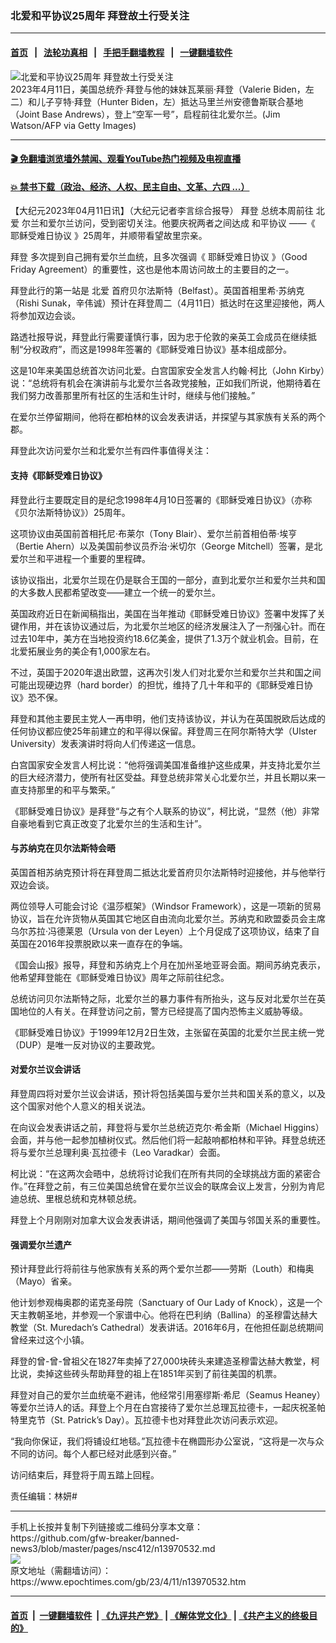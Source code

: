 ### 北爱和平协议25周年 拜登故土行受关注
------------------------

#### [首页](https://github.com/gfw-breaker/banned-news3/blob/master/README.md) &nbsp;&nbsp;|&nbsp;&nbsp; [法轮功真相](https://github.com/begood0513/basic/blob/master/README.md)  &nbsp;&nbsp;|&nbsp;&nbsp; [手把手翻墙教程](https://github.com/gfw-breaker/guides/wiki)  &nbsp;&nbsp;|&nbsp;&nbsp; [一键翻墙软件](https://github.com/gfw-breaker/nogfw/blob/master/README.md)  



<div><img alt="北爱和平协议25周年 拜登故土行受关注" class="attachment-djy_600_400 size-djy_600_400 wp-post-image" src="https://i.epochtimes.com/assets/uploads/2023/04/id13970668-GettyImages-1251556040-600x400.jpg"/>
<div class="caption">
 2023年4月11日，美国总统乔‧拜登与他的妹妹瓦莱丽‧拜登（Valerie Biden，左二）和儿子亨特‧拜登（Hunter Biden，左）抵达马里兰州安德鲁斯联合基地（Joint Base Andrews），登上“空军一号”，启程前往北爱尔兰。(Jim Watson/AFP via Getty Images)
</div></div><hr/>

#### [ 🎬  免翻墙浏览墙外禁闻、观看YouTube热门视频及电视直播](https://github.com/gfw-breaker/HelloWorld)

#### [ 💥  禁书下载（政治、经济、人权、民主自由、文革、六四 ...）](https://github.com/gfw-breaker/books/blob/master/README.md)

<div><p>
 【大纪元2023年04月11日讯】（大纪元记者李言综合报导）
 <ok href="https://www.epochtimes.com/gb/tag/%E6%8B%9C%E7%99%BB.html">
  拜登
 </ok>
 总统本周前往
 <ok href="https://www.epochtimes.com/gb/tag/%E5%8C%97%E7%88%B1.html">
  北爱
 </ok>
 尔兰和爱尔兰访问，受到密切关注。他要庆祝两者之间达成
 <ok href="https://www.epochtimes.com/gb/tag/%E5%92%8C%E5%B9%B3%E5%8D%8F%E8%AE%AE.html">
  和平协议
 </ok>
 ——《
 <ok href="https://www.epochtimes.com/gb/tag/%E8%80%B6%E7%A8%A3%E5%8F%97%E9%9A%BE%E6%97%A5%E5%8D%8F%E8%AE%AE.html">
  耶稣受难日协议
 </ok>
 》25周年，并顺带看望故⾥宗亲。
</p>
<p>
 <ok href="https://www.epochtimes.com/gb/tag/%E6%8B%9C%E7%99%BB.html">
  拜登
 </ok>
 多次提到自己拥有爱尔兰血统，且多次强调《
 <ok href="https://www.epochtimes.com/gb/tag/%E8%80%B6%E7%A8%A3%E5%8F%97%E9%9A%BE%E6%97%A5%E5%8D%8F%E8%AE%AE.html">
  耶稣受难日协议
 </ok>
 》（Good Friday Agreement）的重要性，这也是他本周访问故土的主要目的之一。
</p>
<p>
 拜登此行的第一站是
 <ok href="https://www.epochtimes.com/gb/tag/%E5%8C%97%E7%88%B1.html">
  北爱
 </ok>
 首府贝尔法斯特（Belfast）。英国首相⾥希‧苏纳克（Rishi Sunak，辛伟诚）预计在拜登周二（4月11日）抵达时在这里迎接他，两人将参加双边会谈。
</p>
<p>
 路透社报导说，拜登此行需要谨慎行事，因为忠于伦敦的亲英工会成员在继续抵制“分权政府”，而这是1998年签署的《耶稣受难日协议》基本组成部分。
</p>
<p>
 这是10年来美国总统首次访问北爱。白宫国家安全发言人约翰‧柯比（John Kirby）说：“总统将有机会在演讲前与北爱尔兰各政党接触，正如我们所说，他期待着在我们努力改善那里所有社区的生活和生计时，继续与他们接触。”
</p>
<p>
 在爱尔兰停留期间，他将在都柏林的议会发表讲话，并探望与其家族有关系的两个郡。
</p>
<p>
 拜登此次访问爱尔兰和北爱尔兰有四件事值得关注：
</p>
<h4>
 支持《耶稣受难日协议》
</h4>
<p>
 拜登此行主要既定目的是纪念1998年4月10日签署的《耶稣受难日协议》（亦称《贝尔法斯特协议》）25周年。
</p>
<p>
 这项协议由英国前首相托尼‧布莱尔（Tony Blair）、爱尔兰前首相伯蒂‧埃亨（Bertie Ahern）以及美国前参议员乔治‧米切尔（George Mitchell）签署，是北爱尔兰和平进程一个重要的里程碑。
</p>
<p>
 该协议指出，北爱尔兰现在仍是联合王国的一部分，直到北爱尔兰和爱尔兰共和国的大多数人民都希望改变——建立一个统一的爱尔兰。
</p>
<p>
 英国政府近日在新闻稿指出，美国在当年推动《耶稣受难日协议》签署中发挥了关键作用，并在该协议通过后，为北爱尔兰地区的经济发展注入了一剂强心针。而在过去10年中，美方在当地投资约18.6亿美金，提供了1.3万个就业机会。目前，在北爱拓展业务的美企有1,000家左右。
</p>
<p>
 不过，英国于2020年退出欧盟，这再次引发人们对北爱尔兰和爱尔兰共和国之间可能出现硬边界（hard border）的担忧，维持了几十年和平的《耶稣受难日协议》恐不保。
</p>
<p>
 拜登和其他主要民主党人一再申明，他们支持该协议，并认为在英国脱欧后达成的任何协议都应使25年前建立的和平得以保留。拜登周三在阿尔斯特大学（Ulster University）发表演讲时将向人们传递这一信息。
</p>
<p>
 白宫国家安全发言人柯比说：“他将强调美国准备维护这些成果，并支持北爱尔兰的巨大经济潜力，使所有社区受益。拜登总统非常关心北爱尔兰，并且长期以来一直支持那里的和平与繁荣。”
</p>
<p>
 《耶稣受难日协议》是拜登“与之有个人联系的协议”，柯比说，“显然（他）非常自豪地看到它真正改变了北爱尔兰的生活和生计”。
</p>
<h4>
 与苏纳克在贝尔法斯特会晤
</h4>
<p>
 英国首相苏纳克预计将在拜登周二抵达北爱首府贝尔法斯特时迎接他，并与他举行双边会谈。
</p>
<p>
 两位领导人可能会讨论《温莎框架》（Windsor Framework），这是一项新的贸易协议，旨在允许货物从英国其它地区自由流向北爱尔兰。苏纳克和欧盟委员会主席乌尔苏拉‧冯德莱恩（Ursula von der Leyen）上个月促成了这项协议，结束了自英国在2016年投票脱欧以来一直存在的争端。
</p>
<p>
 《国会山报》报导，拜登和苏纳克上个月在加州圣地亚哥会面。期间苏纳克表示，他希望拜登能在《耶稣受难日协议》周年之际前往纪念。
</p>
<p>
 总统访问贝尔法斯特之际，北爱尔兰的暴力事件有所抬头，这与反对北爱尔兰在英国地位的人有关。在拜登访问之前，警方已经提高了国内恐怖主义威胁等级。
</p>
<p>
 《耶稣受难日协议》于1999年12月2日生效，主张留在英国的北爱尔兰民主统一党（DUP）是唯一反对协议的主要政党。
</p>
<h4>
 对爱尔兰议会讲话
</h4>
<p>
 拜登周四将对爱尔兰议会讲话，预计将包括美国与爱尔兰共和国关系的意义，以及这个国家对他个人意义的相关说法。
</p>
<p>
 在向议会发表讲话之前，拜登将与爱尔兰总统迈克尔‧希金斯（Michael Higgins）会面，并与他一起参加植树仪式。然后他们将一起敲响都柏林和平钟。拜登总统还将与爱尔兰总理利奥‧瓦拉德卡（Leo Varadkar）会面。
</p>
<p>
 柯比说：“在这两次会晤中，总统将讨论我们在所有共同的全球挑战方面的紧密合作。”在拜登之前，有三位美国总统曾在爱尔兰议会的联席会议上发言，分别为肯尼迪总统、里根总统和克林顿总统。
</p>
<p>
 拜登上个月刚刚对加拿大议会发表讲话，期间他强调了美国与邻国关系的重要性。
</p>
<h4>
 强调爱尔兰遗产
</h4>
<p>
 预计拜登此行将前往与他家族有关系的两个爱尔兰郡——劳斯（Louth）和梅奥（Mayo）省亲。
</p>
<p>
 他计划参观梅奥郡的诺克圣母院（Sanctuary of Our Lady of Knock），这是一个天主教朝圣地，并参观一个家谱中心。他将在巴利纳（Ballina）的圣穆雷达赫大教堂（St. Muredach’s Cathedral）发表讲话。2016年6月，在他担任副总统期间曾经来过这个小镇。
</p>
<p>
 拜登的曾-曾-曾祖父在1827年卖掉了27,000块砖头来建造圣穆雷达赫大教堂，柯比说，卖掉这些砖头帮助拜登的祖上在1851年买到了前往美国的机票。
</p>
<p>
 拜登对自己的爱尔兰血统毫不避讳，他经常引用塞缪斯‧希尼（Seamus Heaney）等爱尔兰诗人的话。拜登上个月在白宫接待了爱尔兰总理瓦拉德卡，一起庆祝圣帕特里克节（St. Patrick’s Day）。瓦拉德卡也对拜登此次访问表示欢迎。
</p>
<p>
 “我向你保证，我们将铺设红地毯。”瓦拉德卡在椭圆形办公室说，“这将是一次与众不同的访问。每个人都已经对此感到兴奋。”
</p>
<p>
 访问结束后，拜登将于周五踏上回程。
</p>
<p>
 责任编辑：林妍#
</p>
<div id="gtx-anchor" style="position: absolute; visibility: hidden; left: 474px; top: 285px; width: 153.742px; height: 18px;">
</div>
<div id="gtx-anchor" style="position: absolute; visibility: hidden; left: 10px; top: 285px; width: 889.742px; height: 42px;">
</div>
</div>
<hr/>
手机上长按并复制下列链接或二维码分享本文章：<br/>
https://github.com/gfw-breaker/banned-news3/blob/master/pages/nsc412/n13970532.md <br/>
<a href='https://github.com/gfw-breaker/banned-news3/blob/master/pages/nsc412/n13970532.md'><img src='https://github.com/gfw-breaker/banned-news3/blob/master/pages/nsc412/n13970532.md.png'/></a> <br/>
原文地址（需翻墙访问）：https://www.epochtimes.com/gb/23/4/11/n13970532.htm


------------------------
#### [首页](https://github.com/gfw-breaker/banned-news3/blob/master/README.md) &nbsp;|&nbsp; [一键翻墙软件](https://github.com/gfw-breaker/nogfw/blob/master/README.md) &nbsp;| [《九评共产党》](https://github.com/gfw-breaker/9ping.md/blob/master/README.md#九评之一评共产党是什么) | [《解体党文化》](https://github.com/gfw-breaker/jtdwh.md/blob/master/README.md) | [《共产主义的终极目的》](https://github.com/gfw-breaker/gczydzjmd.md/blob/master/README.md)


<img src='http://gfw-breaker.win/banned-news3/pages/nsc412/n13970532.md' width='0px' height='0px'/>
